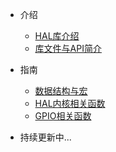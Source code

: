 <!-- docs/_sidebar.md -->

* 介绍
    * [HAL库介绍]()
    * [库文件与API简介](HALfile.md)

* 指南
    * [数据结构与宏](datatype.md)
    * [HAL内核相关函数](HALcore.md)
    * [GPIO相关函数](gpio.md)
* 持续更新中...
